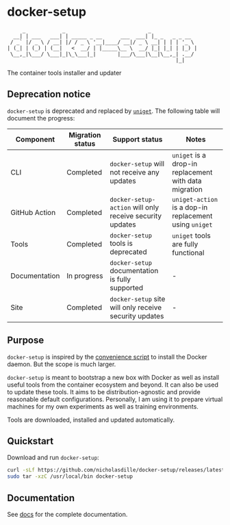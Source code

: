 # docker-setup

```plaintext
     _            _                           _
  __| | ___   ___| | _____ _ __      ___  ___| |_ _   _ _ __
 / _` |/ _ \ / __| |/ / _ \ '__|____/ __|/ _ \ __| | | | '_ \
| (_| | (_) | (__|   <  __/ | |_____\__ \  __/ |_| |_| | |_) |
 \__,_|\___/ \___|_|\_\___|_|       |___/\___|\__|\__,_| .__/
                                                       |_|
```

The container tools installer and updater

## Deprecation notice

`docker-setup` is deprecated and replaced by [`uniget`](https://github.com/uniget-org/uniget). The following table will document the progress:

| Component     | Migration status | Support status | Notes |
| ------------- | ---------------- | -------------- | ----- |
| CLI           | Completed        | `docker-setup` will not receive any updates | `uniget` is a drop-in replacement with data migration | - |
| GitHub Action | Completed        | `docker-setup-action` will only receive security updates | `uniget-action` is a dop-in replacement using `uniget` |
| Tools         | Completed        | `docker-setup` tools is deprecated | `uniget` tools are fully functional |
| Documentation | In progress      | `docker-setup` documentation is fully supported | - |
| Site          | Completed        | `docker-setup` site will only receive security updates | - |

## Purpose

`docker-setup` is inspired by the [convenience script](https://docs.docker.com/engine/install/ubuntu/#install-using-the-convenience-script) to install the Docker daemon. But the scope is much larger.

`docker-setup` is meant to bootstrap a new box with Docker as well as install useful tools from the container ecosystem and beyond. It can also be used to update these tools. It aims to be distribution-agnostic and provide reasonable default configurations. Personally, I am using it to prepare virtual machines for my own experiments as well as training environments.

Tools are downloaded, installed and updated automatically.

## Quickstart

Download and run `docker-setup`:

```bash
curl -sLf https://github.com/nicholasdille/docker-setup/releases/latest/download/docker-setup_linux_$(uname -m).tar.gz | \
sudo tar -xzC /usr/local/bin docker-setup
```

## Documentation

See [docs](docs) for the complete documentation.
